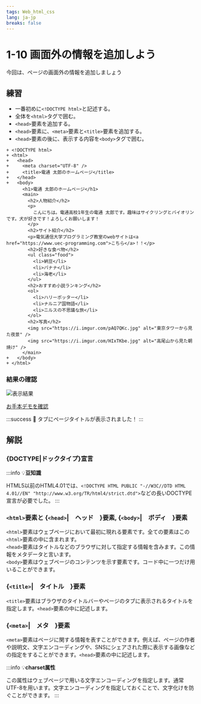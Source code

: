 ```yaml
---
tags: Web_html_css
lang: ja-jp
breaks: false
---
```


# 1-10 画面外の情報を追加しよう

<!-- 目標 -->
今回は、ページの画面外の情報を追加しましょう

## 練習

<!-- 指示 -->

- 一番初めに`<!DOCTYPE html>`と記述する。
- 全体を`<html>`タグで囲む。
- `<head>`要素を追加する。
- `<head>`要素に、`<meta>`要素と`<title>`要素を追加する。
- `<head>`要素の後に、表示する内容を`<body>`タグで囲む。

```diff=1
+ <!DOCTYPE html>
+ <html>
+   <head>
+     <meta charset="UTF-8" />
+     <title>電通 太郎のホームページ</title>
+   </head>
+   <body>
      <h1>電通 太郎のホームページ</h1>
      <main>
        <h2>人物紹介</h2>
        <p>
          こんにちは。電通高校1年生の電通 太郎です。趣味はサイクリングとバイオリンです。犬が好きです！よろしくお願いします！
        </p>
        <h2>サイト紹介</h2>
        <p>電気通信大学プログラミング教室のwebサイトは<a href="https://www.uec-programming.com">こちら</a>！！</p>
        <h2>好きな食べ物</h2>
        <ul class="food">
          <li>納豆</li>
          <li>バナナ</li>
          <li>海老</li>
        </ul>
        <h2>おすすめ小説ランキング</h2>
        <ol>
          <li>ハリーポッター</li>
          <li>ナルニア国物語</li>
          <li>ニルスの不思議な旅</li>
        </ol>
        <h2>写真</h2>
        <img src="https://i.imgur.com/pAQ7QKc.jpg" alt="東京タワーから見た夜景" />
        <img src="https://i.imgur.com/HIxTKbe.jpg" alt="高尾山から見た朝焼け" />
      </main>
+   </body>
+ </html>

```

### 結果の確認

<!-- 結果画像 -->
![表示結果](https://uec-programming.github.io/basic_training/web-sample/img/demo1-10.png)

<!-- お手本リンク -->
[お手本デモを確認](https://uec-programming.github.io/basic_training/web-sample/demo1-10.html "デモ")


<!-- お祝い -->
:::success
:tada: タブにページタイトルが表示されました！
:::

## 解説

### {DOCTYPE|ドックタイプ}宣言

:::info
:bulb:**豆知識**

HTML5以前のHTML4.01では、`<!DOCTYPE HTML PUBLIC "-//W3C//DTD HTML 4.01//EN" "http://www.w3.org/TR/html4/strict.dtd">`などの長いDOCTYPE宣言が必要でした。
:::

### `<html>`要素と {`<head>`|　ヘッド　}要素, {`<body>`|　ボディ　}要素
`<html>`要素はウェブページにおいて最初に現れる要素です。全ての要素はこの`<html>`要素の中に含まれます。<br>`<head>`要素はタイトルなどのブラウザに対して指定する情報を含みます。この情報をメタデータと言います。<br>`<body>`要素はウェブページのコンテンツを示す要素です。コード中に一つだけ用いることができます。
### {`<title>`|　タイトル　}要素
`<title>`要素はブラウザのタイトルバーやページのタブに表示されるタイトルを指定します。`<head>`要素の中に記述します。


### {`<meta>`|　メタ　}要素
<!-- 文字コードの話 -->
`<meta>`要素はページに関する情報を表すことができます。例えば、ページの作者や説明文、文字エンコーディングや、SNSにシェアされた際に表示する画像などの指定をすることができます。`<head>`要素の中に記述します。

:::info
:bulb:**charset属性**

この属性はウェブページで用いる文字エンコーディングを指定します。通常UTF-8を用います。文字エンコーディングを指定しておくことで、文字化けを防ぐことができます。
:::